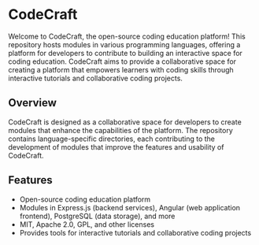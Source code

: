 # CodeCraft

Welcome to CodeCraft, the open-source coding education platform! This repository hosts modules in various programming languages, offering a platform for developers to contribute to building an interactive space for coding education. CodeCraft aims to provide a collaborative space for creating a platform that empowers learners with coding skills through interactive tutorials and collaborative coding projects.

## Overview

CodeCraft is designed as a collaborative space for developers to create modules that enhance the capabilities of the platform. The repository contains language-specific directories, each contributing to the development of modules that improve the features and usability of CodeCraft.

## Features

- Open-source coding education platform
- Modules in Express.js (backend services), Angular (web application frontend), PostgreSQL (data storage), and more
- MIT, Apache 2.0, GPL, and other licenses
- Provides tools for interactive tutorials and collaborative coding projects
